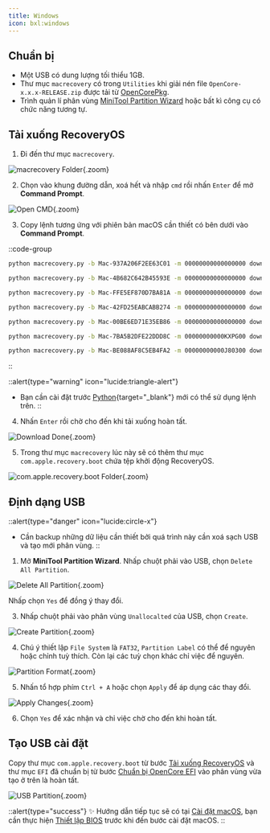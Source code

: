 ```yaml
---
title: Windows
icon: bxl:windows
---
```


## Chuẩn bị

- Một USB có dung lượng tối thiểu 1GB.
- Thư mục `macrecovery` có trong `Utilities` khi giải nén file `OpenCore-x.x.x-RELEASE.zip` được tải từ [OpenCorePkg](https://github.com/acidanthera/OpenCorePkg/releases/tag/1.0.0).
- Trình quản lí phân vùng [MiniTool Partition Wizard](https://www.partitionwizard.com/) hoặc bất kì công cụ có chức năng tương tự.

## Tải xuống RecoveryOS

1. Đi đến thư mục `macrecovery`.

![macrecovery Folder](https://i.imgur.com/1anUqDX.png){.zoom}

2. Chọn vào khung đường dẫn, xoá hết và nhập `cmd` rồi nhấn `Enter` để mở **Command Prompt**.

![Open CMD](https://i.imgur.com/HH5xMzN.png){.zoom}

3. Copy lệnh tương ứng với phiên bản macOS cần thiết có bên dưới vào **Command Prompt**.

::code-group
  ```bash [macOS Sonoma 14]
  python macrecovery.py -b Mac-937A206F2EE63C01 -m 00000000000000000 download
  ```
  ```bash [macOS Ventura 13]
  python macrecovery.py -b Mac-4B682C642B45593E -m 00000000000000000 download
  ```
  ```bash [macOS Monterey 12]
  python macrecovery.py -b Mac-FFE5EF870D7BA81A -m 00000000000000000 download
  ```
  ```bash [macOS Big Sur 11]
  python macrecovery.py -b Mac-42FD25EABCABB274 -m 00000000000000000 download
  ```
  ```bash [macOS Catalina 10.15]
  python macrecovery.py -b Mac-00BE6ED71E35EB86 -m 00000000000000000 download
  ```
  ```bash [macOS Mojave 10.14]
  python macrecovery.py -b Mac-7BA5B2DFE22DDD8C -m 00000000000KXPG00 download
  ```
  ```bash [macOS High Sierra 10.13]
  python macrecovery.py -b Mac-BE088AF8C5EB4FA2 -m 00000000000J80300 download
  ```
::

::alert{type="warning" icon="lucide:triangle-alert"}
- Bạn cần cài đặt trước [Python](https://www.python.org/){target="_blank"} mới có thể sử dụng lệnh trên.
::

4. Nhấn `Enter` rồi chờ cho đến khi tải xuống hoàn tất.

![Download Done](https://i.imgur.com/dKl0joZ.png){.zoom}

5. Trong thư mục `macrecovery` lúc này sẽ có thêm thư mục `com.apple.recovery.boot` chứa tệp khởi động RecoveryOS.

![com.apple.recovery.boot Folder](https://i.imgur.com/POaTAuN.png){.zoom}

## Định dạng USB

::alert{type="danger" icon="lucide:circle-x"}
- Cần backup những dữ liệu cần thiết bởi quá trình này cần xoá sạch USB và tạo mới phân vùng.
::

1. Mở **MiniTool Partition Wizard**. Nhấp chuột phải vào USB, chọn `Delete All Partition`.

![Delete All Partition](https://i.imgur.com/5uhvN58.png){.zoom}

Nhấp chọn `Yes` để đồng ý thay đổi.

3. Nhấp chuột phải vào phân vùng `Unallocalted` của USB, chọn `Create`.

![Create Partition](https://i.imgur.com/W3Cxy80.png){.zoom}

4. Chú ý thiết lập `File System` là `FAT32`, `Partition Label` có thể để nguyên hoặc chỉnh tuỳ thích. Còn lại các tuỳ chọn khác chỉ việc để nguyên. 

![Partition Format](https://i.imgur.com/QLqgo88.png){.zoom}

5. Nhấn tổ hợp phím `Ctrl + A` hoặc chọn `Apply` để áp dụng các thay đổi.

![Apply Changes](https://i.imgur.com/5MRpBtd.png){.zoom}

6. Chọn `Yes` để xác nhận và chỉ việc chờ cho đến khi hoàn tất.

## Tạo USB cài đặt

Copy thư mục `com.apple.recovery.boot` từ bước [Tải xuống RecoveryOS](#tải-xuống-recoveryos) và thư mục `EFI` đã chuẩn bị từ bước [Chuẩn bị OpenCore EFI](/gathering-files) vào phân vùng vừa tạo ở trên là hoàn tất.

![USB Partition](https://i.imgur.com/yQIav0e.png){.zoom}

::alert{type="success"}
✨ Hướng dẫn tiếp tục sẽ có tại [Cài đặt macOS](#), bạn cần thực hiện [Thiết lập BIOS](/install-macos/setup-bios) trước khi đến bước cài đặt macOS.
::